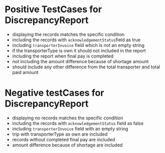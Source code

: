 # Positive TestCases for DiscrepancyReport

- displaying the records matches the specific condition
- including the records with `acknowledgementStatus`field as true
- including `transporterInvoice` field which is not an empty string
- if the transporterType is own it should not included in the report
- including the report when final pay is completed 
- not including the amount difference because of shortage amount
- should include any other difference from the total transporter and total paid amount 

# Negative testCases for DiscrepancyReport
 
- displaying no records matches the specific condition
- including the records with `acknowledgementStatus` field as false
- including `transporterInvoice` field with an empty string
- trip with transporterType as own are included
- records without completed final pay are included
- amount difference because of shortage are included
